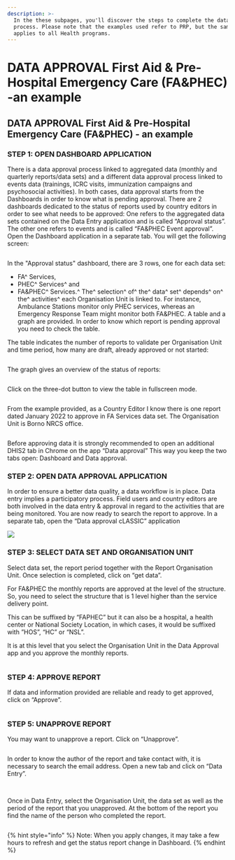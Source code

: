 ```yaml
---
description: >-
  In the these subpages, you'll discover the steps to complete the data approval
  process. Please note that the examples used refer to PRP, but the same process
  applies to all Health programs.
---
```


# DATA APPROVAL First Aid & Pre-Hospital Emergency Care (FA\&PHEC) -an example

## DATA APPROVAL First Aid & Pre-Hospital Emergency Care (FA\&PHEC) - an example

### STEP 1: OPEN DASHBOARD APPLICATION

&#x20;There is a data approval process linked to aggregated data (monthly and quarterly reports/data sets) and a different data approval process linked to events data (trainings, ICRC visits, immunization campaigns and psychosocial activities). In both cases, data approval starts from the Dashboards in order to know what is pending approval. There are 2 dashboards dedicated to the status of reports used by country editors in order to see what needs to be approved: One refers to the aggregated data sets contained on the Data Entry application and is called “Approval status”. The other one refers to events and is called “FA\&PHEC Event approval”. Open the Dashboard application in a separate tab. You will get the following screen:

<figure><img src="../../../.gitbook/assets/image (2) (1).png" alt=""><figcaption></figcaption></figure>

In the "Approval status" dashboard, there are 3 rows, one for each data set:

* FA^ Services,
* PHEC^ Services^ and
* FA\&PHEC^ Services.^ The^ selection^ of^ the^ data^ set^ depends^ on^ the^ activities^ each Organisation Unit is linked to. For instance, Ambulance Stations monitor only PHEC services, whereas an Emergency Response Team might monitor both FA\&PHEC. A table and a graph are provided. In order to know which report is pending approval you need to check the table.

The table indicates the number of reports to validate per Organisation Unit and time period, how many are draft, already approved or not started:

<figure><img src="../../../.gitbook/assets/image (5).png" alt=""><figcaption></figcaption></figure>

The graph gives an overview of the status of reports:

<figure><img src="../../../.gitbook/assets/image (4).png" alt=""><figcaption></figcaption></figure>

Click on the three-dot button to view the table in fullscreen mode.

<figure><img src="../../../.gitbook/assets/image (6).png" alt=""><figcaption></figcaption></figure>

From the example provided, as a Country Editor I know there is one report dated January 2022 to approve in FA Services data set. The Organisation Unit is Borno NRCS office.

<figure><img src="../../../.gitbook/assets/image (7).png" alt=""><figcaption></figcaption></figure>

Before approving data it is strongly recommended to open an additional DHIS2 tab in Chrome on the app “Data approval” This way you keep the two tabs open: Dashboard and Data approval.

### STEP 2: OPEN DATA APPROVAL APPLICATION

In order to ensure a better data quality, a data workflow is in place. Data entry implies a participatory process. Field users and country editors are both involved in the data entry & approval in regard to the activities that are being monitored. You are now ready to search the report to approve. In a separate tab, open the “Data approval cLASSIC” application

![](<../../../.gitbook/assets/image (42) (1).png>)

### STEP 3: SELECT DATA SET AND ORGANISATION UNIT&#x20;

Select data set, the report period together with the Report Organisation Unit. Once selection is completed, click on “get data”.

For FA\&PHEC the monthly reports are approved at the level of the structure. So, you need to select the structure that is 1 level higher than the service delivery point.&#x20;

This can be suffixed by “FAPHEC” but it can also be a hospital, a health center or National Society Location, in which cases, it would be suffixed with ”HOS”, “HC” or “NSL”.&#x20;

It is at this level that you select the Organisation Unit in the Data Approval app and you approve the monthly reports.

<figure><img src="../../../.gitbook/assets/image (8).png" alt=""><figcaption></figcaption></figure>

### STEP 4: APPROVE REPORT

If data and information provided are reliable and ready to get approved, click on “Approve”.

<figure><img src="../../../.gitbook/assets/image (9).png" alt=""><figcaption></figcaption></figure>

### STEP 5: UNAPPROVE REPORT

You may want to unapprove a report. Click on “Unapprove”.

<figure><img src="../../../.gitbook/assets/image (10).png" alt=""><figcaption></figcaption></figure>





In order to know the author of the report and take contact with, it is necessary to search the email address. Open a new tab and click on “Data Entry”.

<figure><img src="../../../.gitbook/assets/image (9) (1).png" alt=""><figcaption></figcaption></figure>

\
Once in Data Entry, select the Organisation Unit, the data set as well as the period of the report that you unapproved. At the bottom of the report you find the name of the person who completed the report.

<figure><img src="../../../.gitbook/assets/image (11).png" alt=""><figcaption></figcaption></figure>

{% hint style="info" %}
Note: When you apply changes, it may take a few hours to refresh and get the status report change in Dashboard.
{% endhint %}
